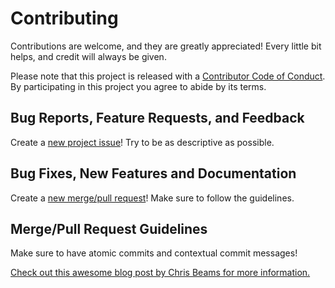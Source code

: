 # Contributing
Contributions are welcome, and they are greatly appreciated!
Every little bit helps, and credit will always be given.

Please note that this project is released with a
[Contributor Code of Conduct](CODE_OF_CONDUCT.md). By participating in this
project you agree to abide by its terms.

## Bug Reports, Feature Requests, and Feedback
Create a [new project issue][1]! Try to be as descriptive as possible.

## Bug Fixes, New Features and Documentation
Create a [new merge/pull request][2]! Make sure to follow the guidelines.

## Merge/Pull Request Guidelines
Make sure to have atomic commits and contextual commit messages!

[Check out this awesome blog post by Chris Beams for more information.][3]

[1]: https://github.com/Pawamoy/cookiecutter-cookiecutter/issues/new
[2]: https://github.com/Pawamoy/cookiecutter-cookiecutter/compare
[3]: http://chris.beams.io/posts/git-commit/
